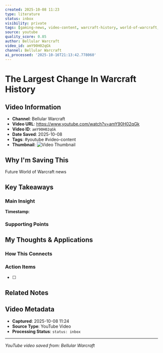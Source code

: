```yaml
---
created: 2025-10-08 11:23
type: literature
status: inbox
visibility: private
tags: [gaming-news, video-content, warcraft-history, world-of-warcraft, youtube, youtube-video]
source: youtube
quality_score: 0.85
author: Bellular Warcraft
video_id: amY90H02qGk
channel: Bellular Warcraft
ai_processed: '2025-10-16T21:13:42.778060'
---
```



# The Largest Change In Warcraft History

## Video Information
- **Channel**: Bellular Warcraft
- **Video URL**: https://www.youtube.com/watch?v=amY90H02qGk
- **Video ID**: `amY90H02qGk`
- **Date Saved**: 2025-10-08
- **Tags**: #youtube #video-content
- **Thumbnail**: ![Video Thumbnail](https://i.ytimg.com/vi/amY90H02qGk/hqdefault.jpg)

## Why I'm Saving This
Future World of Warcraft news

## Key Takeaways
<!-- As you watch, capture key points here -->

### Main Insight
> 

**Timestamp**: 

### Supporting Points
<!-- Add more as you watch -->

## My Thoughts & Applications

### How This Connects
<!-- Links to your existing knowledge -->

### Action Items
- [ ] 

## Related Notes
<!-- Add [[wiki-links]] as you make connections -->

## Video Metadata
<!-- Auto-filled for future reference -->
- **Captured**: 2025-10-08 11:24
- **Source Type**: YouTube Video
- **Processing Status**: `status: inbox`

---
*YouTube video saved from: Bellular Warcraft*
